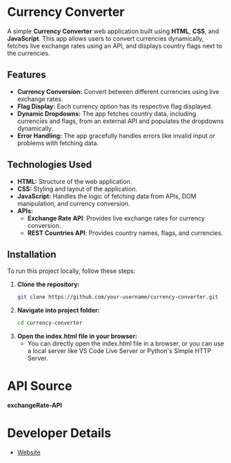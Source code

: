 # Currency Converter

A simple **Currency Converter** web application built using **HTML**, **CSS**, and **JavaScript**. This app allows users to convert currencies dynamically, fetches live exchange rates using an API, and displays country flags next to the currencies.

## Features

- **Currency Conversion:** Convert between different currencies using live exchange rates.
- **Flag Display:** Each currency option has its respective flag displayed.
- **Dynamic Dropdowns:** The app fetches country data, including currencies and flags, from an external API and populates the dropdowns dynamically.
- **Error Handling:** The app gracefully handles errors like invalid input or problems with fetching data.

## Technologies Used

- **HTML:** Structure of the web application.
- **CSS:** Styling and layout of the application.
- **JavaScript:** Handles the logic of fetching data from APIs, DOM manipulation, and currency conversion.
- **APIs:**
  - **Exchange Rate API**: Provides live exchange rates for currency conversion.
  - **REST Countries API**: Provides country names, flags, and currencies.

## Installation

To run this project locally, follow these steps:

1. **Clone the repository:**
   ```bash
   git clone https://github.com/your-username/currency-converter.git
   ```
2. **Navigate into project folder:**
   ```bash
   cd currency-converter
   ```
3. **Open the index.html file in your browser:**
   - You can directly open the index.html file in a browser, or you can use a local server like VS Code Live Server or Python's Simple HTTP Server.
# API Source

**exchangeRate-API**

# Developer Details
   - <a href = "https://adhikarirahul.com.np" target=_blank >Website</a>

